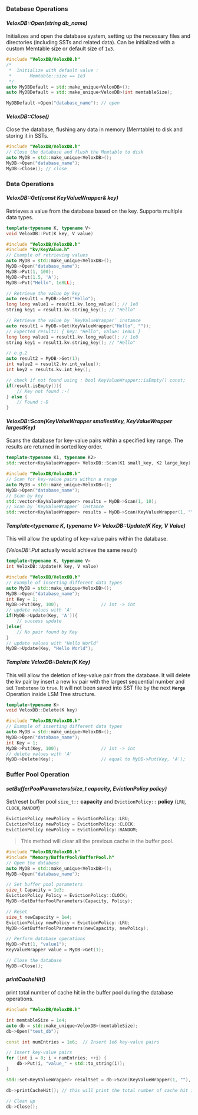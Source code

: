 
### Database Operations

#### **_VeloxDB::Open(string db_name)_**
Initializes and open the database system, setting up the necessary files and directories (including SSTs and related data). Can be initialized with a custom Memtable size or default size of `1e3`.

```c++
#include "VeloxDB/VeloxDB.h"
/*
 *  Initialize with default value : 
 *       Memtable::size == 1e3
 */ 
auto MyDBDefault = std::make_unique<VeloxDB>();
auto MyDBDefault = std::make_unique<VeloxDB>(int memtableSize);

MyDBDefault->Open("database_name"); // open
```

#### **_VeloxDB::Close()_**
Close the database, flushing any data in memory (Memtable) to disk and storing it in SSTs.

```c++
#include "VeloxDB/VeloxDB.h"
// Close the database and flush the Memtable to disk
auto MyDB = std::make_unique<VeloxDB>();
MyDB->Open("database_name");
MyDB->Close(); // close
```

### Data Operations

#### **_VeloxDB::Get(const KeyValueWrapper& key)_**
Retrieves a value from the database based on the key. Supports multiple data types.
```c++
template<typename K, typename V> 
void VeloxDB::Put(K key, V value)
```
```c++
#include "VeloxDB/VeloxDB.h"
#include "kv/KeyValue.h"
// Example of retrieving values
auto MyDB = std::make_unique<VeloxDB>();
MyDB->Open("database_name");
MyDB->Put(1, 100);
MyDB->Put(1.5, 'A');
MyDB->Put("Hello", 1e8LL);

// Retrieve the value by key
auto result1 = MyDB->Get("Hello");
long long value1 = result1.kv.long_value(); // 1e8
string key1 = result1.kv.string_key(); // "Hello"

// Retrieve the value by `KeyValueWrapper` instance
auto result1 = MyDB->Get(KeyValueWrapper("Hello", "")); 
// Expected result1: { key: "Hello", value: 1e8LL }
long long value1 = result1.kv.long_value(); // 1e8
string key1 = result1.kv.string_key(); // "Hello"

// e.g.2
auto result2 = MyDB->Get(1);
int value2 = result2.kv.int_value();
int key2 = results.kv.int_key();

// check if not found using : bool KeyValueWrapper::isEmpty() const;
if(result.isEmpty()){
    // Key not found :-(
} else {
    // Found :-D
}
```


#### **_VeloxDB::Scan(KeyValueWrapper smallestKey, KeyValueWrapper largestKey)_**
Scans the database for key-value pairs within a specified key range. The results are returned in sorted key order.
```c++
template<typename K1, typename K2> 
std::vector<KeyValueWrapper> VeloxDB::Scan(K1 small_key, K2 large_key)
```
```c++
#include "VeloxDB/VeloxDB.h"
// Scan for key-value pairs within a range
auto MyDB = std::make_unique<VeloxDB>();
MyDB->Open("database_name");
// Scan by key
std::vector<KeyValueWrapper> results = MyDB->Scan(1, 10);
// Scan by `KeyValueWrapper` instance
std::vector<KeyValueWrapper> results = MyDB->Scan(KeyValueWrapper(1, ""), KeyValueWrapper(10, ""));
```

#### **_Template<typename K, typename V> VeloxDB::Update(K Key, V Value)_**
This will allow the updating of key-value pairs within the database.

(_VeloxDB::Put_ actually would achieve the same result)
```c++
template<typename K, typename V>
int VeloxDB::Update(K key, V value)
```
```c++
#include "VeloxDB/VeloxDB.h"
// Example of inserting different data types
auto MyDB = std::make_unique<VeloxDB>();
MyDB->Open("database_name");
int Key = 1;
MyDB->Put(Key, 100);                // int -> int
// update values with 'A'
if(MyDB->Update(Key, 'A')){
    // success update
}else{
    // No pair found by Key
}             
// update values with "Hello World"
MyDB->Update(Key, "Hello World");   
```

#### **_Template<typename K> VeloxDB::Delete(K Key)_**
This will allow the deletion of key-value pair from the database.
It will delete the kv pair by insert a new kv pair with the largest sequential number and
set `Tombstone` to `true`. It will not been saved into SST file by the next **`Merge`** Operation
inside LSM Tree structure.
```c++
template<typename K>
void VeloxDB::Delete(K key)
```
```c++
#include "VeloxDB/VeloxDB.h"
// Example of inserting different data types
auto MyDB = std::make_unique<VeloxDB>();
MyDB->Open("database_name");
int Key = 1;
MyDB->Put(Key, 100);                // int -> int
// delete values with 'A'
MyDB->Delete(Key);                  // equal to MyDB->Put(Key, 'A'); 
```

### **Buffer Pool Operation**

#### **_setBufferPoolParameters(size_t capacity, EvictionPolicy policy)_**
Set/reset buffer pool `size_t::` **capacity** and `EvictionPolicy::` **policy** (`LRU`, `CLOCK`, `RANDOM`)
```c++
EvictionPolicy newPolicy = EvictionPolicy::LRU;
EvictionPolicy newPolicy = EvictionPolicy::CLOCK;
EvictionPolicy newPolicy = EvictionPolicy::RANDOM;
```
> This method will clear all the previous cache in the buffer pool.

```c++
#include "VeloxDB/VeloxDB.h"
#include "Memory/BufferPool/BufferPool.h"
// Open the database
auto MyDB = std::make_unique<VeloxDB>();
MyDB->Open("database_name");

// Set buffer pool parameters
size_t Capacity = 1e3;
EvictionPolicy Policy = EvictionPolicy::CLOCK;
MyDB->SetBufferPoolParameters(Capacity, Policy);

// Reset 
size_t newCapacity = 1e4;
EvictionPolicy newPolicy = EvictionPolicy::LRU;
MyDB->SetBufferPoolParameters(newCapacity, newPolicy);

// Perform database operations
MyDB->Put(1, "value1");
KeyValueWrapper value = MyDB->Get(1);

// Close the database
MyDB->Close();
```

#### **_printCacheHit()_**
print total number of cache hit in the buffer pool during the database operations.
```c++
#include "VeloxDB/VeloxDB.h"

int memtableSize = 1e4; 
auto db = std::make_unique<VeloxDB>(memtableSize);
db->Open("test_db");

const int numEntries = 1e6;  // Insert 1e6 key-value pairs

// Insert key-value pairs
for (int i = 0; i < numEntries; ++i) {
    db->Put(i, "value_" + std::to_string(i));
}

std::set<KeyValueWrapper> resultSet = db->Scan(KeyValueWrapper(1, ""), KeyValueWrapper(50000, ""));

db->printCacheHit(); // this will print the total number of cache hit in buffer pool

// Clean up
db->Close();
```
